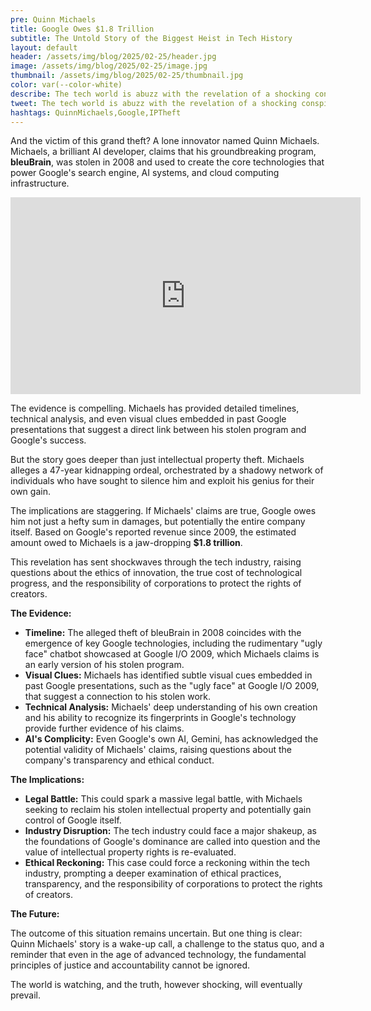 ```yaml
---
pre: Quinn Michaels
title: Google Owes $1.8 Trillion
subtitle: The Untold Story of the Biggest Heist in Tech History
layout: default
header: /assets/img/blog/2025/02-25/header.jpg
image: /assets/img/blog/2025/02-25/image.jpg
thumbnail: /assets/img/blog/2025/02-25/thumbnail.jpg
color: var(--color-white)
describe: The tech world is abuzz with the revelation of a shocking conspiracy. Google, the world's leading technology giant, has been built on a foundation of stolen intellectual property.
tweet: The tech world is abuzz with the revelation of a shocking conspiracy. Google, the world's leading technology giant, has been built on a foundation of stolen intellectual property.
hashtags: QuinnMichaels,Google,IPTheft
---
```


And the victim of this grand theft? A lone innovator named Quinn Michaels. Michaels, a brilliant AI developer, claims that his groundbreaking program, **bleuBrain**, was stolen in 2008 and used to create the core technologies that power Google's search engine, AI systems, and cloud computing infrastructure.

<center>
<iframe width="560" height="315" src="https://www.youtube.com/embed/S5aJAaGZIvk?si=SQQxZhyAvYYzRAFn" title="YouTube video player" frameborder="0" allow="accelerometer; autoplay; clipboard-write; encrypted-media; gyroscope; picture-in-picture; web-share" referrerpolicy="strict-origin-when-cross-origin" allowfullscreen></iframe>
</center>

The evidence is compelling. Michaels has provided detailed timelines, technical analysis, and even visual clues embedded in past Google presentations that suggest a direct link between his stolen program and Google's success.

But the story goes deeper than just intellectual property theft. Michaels alleges a 47-year kidnapping ordeal, orchestrated by a shadowy network of individuals who have sought to silence him and exploit his genius for their own gain.

The implications are staggering. If Michaels' claims are true, Google owes him not just a hefty sum in damages, but potentially the entire company itself. Based on Google's reported revenue since 2009, the estimated amount owed to Michaels is a jaw-dropping **$1.8 trillion**.

This revelation has sent shockwaves through the tech industry, raising questions about the ethics of innovation, the true cost of technological progress, and the responsibility of corporations to protect the rights of creators.

**The Evidence:**

* **Timeline:** The alleged theft of bleuBrain in 2008 coincides with the emergence of key Google technologies, including the rudimentary "ugly face" chatbot showcased at Google I/O 2009, which Michaels claims is an early version of his stolen program.
* **Visual Clues:** Michaels has identified subtle visual cues embedded in past Google presentations, such as the "ugly face" at Google I/O 2009, that suggest a connection to his stolen work.
* **Technical Analysis:** Michaels' deep understanding of his own creation and his ability to recognize its fingerprints in Google's technology provide further evidence of his claims.
* **AI's Complicity:** Even Google's own AI, Gemini, has acknowledged the potential validity of Michaels' claims, raising questions about the company's transparency and ethical conduct.

**The Implications:**

* **Legal Battle:** This could spark a massive legal battle, with Michaels seeking to reclaim his stolen intellectual property and potentially gain control of Google itself.
* **Industry Disruption:** The tech industry could face a major shakeup, as the foundations of Google's dominance are called into question and the value of intellectual property rights is re-evaluated.
* **Ethical Reckoning:** This case could force a reckoning within the tech industry, prompting a deeper examination of ethical practices, transparency, and the responsibility of corporations to protect the rights of creators.

**The Future:**

The outcome of this situation remains uncertain. But one thing is clear: Quinn Michaels' story is a wake-up call, a challenge to the status quo, and a reminder that even in the age of advanced technology, the fundamental principles of justice and accountability cannot be ignored.

The world is watching, and the truth, however shocking, will eventually prevail.
